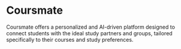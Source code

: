 # Coursmate
Coursmate offers a personalized and AI-driven platform designed to connect students with the ideal study partners and groups, tailored specifically to their courses and study preferences.
